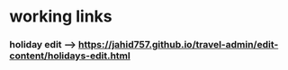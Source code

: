# working links

### holiday edit --> https://jahid757.github.io/travel-admin/edit-content/holidays-edit.html
